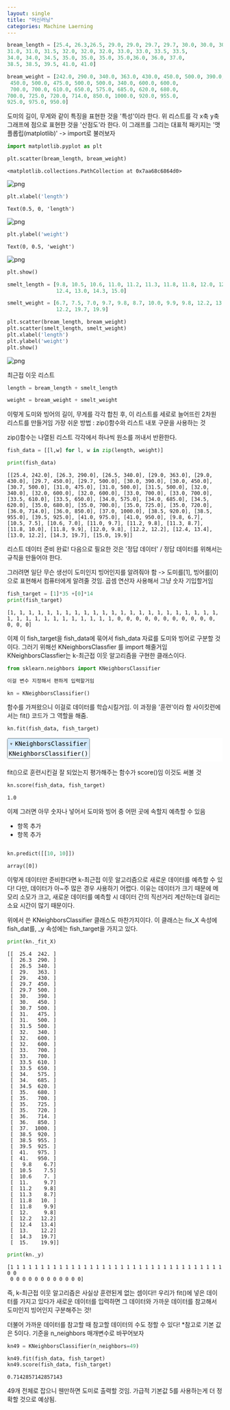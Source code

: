 ```yaml
---
layout: single
title: "머신러닝"
categories: Machine Laerning
---
```


```python
bream_length = [25.4, 26.3,26.5, 29.0, 29.0, 29.7, 29.7, 30.0, 30.0, 30.7,
31.0, 31.0, 31.5, 32.0, 32.0, 32.0, 33.0, 33.0, 33.5, 33.5,
34.0, 34.0, 34.5, 35.0, 35.0, 35.0, 35.0,36.0, 36.0, 37.0,
38.5, 38.5, 39.5, 41.0, 41.0]
```


```python
bream_weight = [242.0, 290.0, 340.0, 363.0, 430.0, 450.0, 500.0, 390.0,
 450.0, 500.0, 475.0, 500.0, 500.0, 340.0, 600.0, 600.0,
 700.0, 700.0, 610.0, 650.0, 575.0, 685.0, 620.0, 680.0,
700.0, 725.0, 720.0, 714.0, 850.0, 1000.0, 920.0, 955.0,
925.0, 975.0, 950.0]
```

도미의 길이, 무게와 같이 특징을 표현한 것을 '특성'이라 한다.
위 리스트를 각 x축 y축 그래프에 점으로 표현한 것을 '산점도'라 한다.
이 그래프를 그리는 대표적 패키지는 '맷플롭립(matplotlib)'
-> import로 불러보자


```python
import matplotlib.pyplot as plt
```


```python
plt.scatter(bream_length, bream_weight)
```




    <matplotlib.collections.PathCollection at 0x7aa68c6864d0>




    
![png](assets/images/2024-08-13-Machine_4_1.png)
    



```python
plt.xlabel('length')
```




    Text(0.5, 0, 'length')




    
![png](assets/images/2024-08-13-Machine_5_1.png)
    



```python
plt.ylabel('weight')
```




    Text(0, 0.5, 'weight')




    
![png](assets/images/2024-08-13-Machine_6_1.png)
    



```python
plt.show()
```


```python
smelt_length = [9.8, 10.5, 10.6, 11.0, 11.2, 11.3, 11.8, 11.8, 12.0, 12.2,
                12.4, 13.0, 14.3, 15.0]
```


```python
smelt_weight = [6.7, 7.5, 7.0, 9.7, 9.8, 8.7, 10.0, 9.9, 9.8, 12.2, 13.4,
                12.2, 19.7, 19.9]
```


```python
plt.scatter(bream_length, bream_weight)
plt.scatter(smelt_length, smelt_weight)
plt.xlabel('length')
plt.ylabel('weight')
plt.show()
```


    
![png](assets/images/2024-08-13-Machine_10_0.png)
    


최근접 이웃 리스트


```python
length = bream_length + smelt_length
```


```python
weight = bream_weight + smelt_weight
```

이렇게 도미와 빙어의 길이, 무게를 각각 합친 후, 이 리스트를 세로로 늘어뜨린 2차원 리스트를 만들거임
가장 쉬운 방법 : zip()함수와 리스트 내포 구문을 사용하는 것

zip()함수는 나열된 리스트 각각에서 하나씩 원소를 꺼내서 반환한다.


```python
fish_data = [[l,w] for l, w in zip(length, weight)]
```


```python
print(fish_data)
```

    [[25.4, 242.0], [26.3, 290.0], [26.5, 340.0], [29.0, 363.0], [29.0, 430.0], [29.7, 450.0], [29.7, 500.0], [30.0, 390.0], [30.0, 450.0], [30.7, 500.0], [31.0, 475.0], [31.0, 500.0], [31.5, 500.0], [32.0, 340.0], [32.0, 600.0], [32.0, 600.0], [33.0, 700.0], [33.0, 700.0], [33.5, 610.0], [33.5, 650.0], [34.0, 575.0], [34.0, 685.0], [34.5, 620.0], [35.0, 680.0], [35.0, 700.0], [35.0, 725.0], [35.0, 720.0], [36.0, 714.0], [36.0, 850.0], [37.0, 1000.0], [38.5, 920.0], [38.5, 955.0], [39.5, 925.0], [41.0, 975.0], [41.0, 950.0], [9.8, 6.7], [10.5, 7.5], [10.6, 7.0], [11.0, 9.7], [11.2, 9.8], [11.3, 8.7], [11.8, 10.0], [11.8, 9.9], [12.0, 9.8], [12.2, 12.2], [12.4, 13.4], [13.0, 12.2], [14.3, 19.7], [15.0, 19.9]]
    

리스트 데이터 준비 완료! 다음으로 필요한 것은 '정답 데이터' / 정답 데이터를 위해서는 규칙을 만들어야 한다.

그러려면 일단 무슨 생선이 도미인지 빙어인지를 알려줘야 함 -> 도미를[1], 빙어를[0]으로 표현해서 컴퓨터에게 알려줄 것임. 곱셈 연산자 사용해서 그냥 숫자 기입할거임


```python
fish_target = [1]*35 +[0]*14
print(fish_target)
```

    [1, 1, 1, 1, 1, 1, 1, 1, 1, 1, 1, 1, 1, 1, 1, 1, 1, 1, 1, 1, 1, 1, 1, 1, 1, 1, 1, 1, 1, 1, 1, 1, 1, 1, 1, 0, 0, 0, 0, 0, 0, 0, 0, 0, 0, 0, 0, 0, 0]
    

이제 이 fish_target을 fish_data에 묶어서 fish_data 자료를 도미와 빙어로 구분할 것이다.
그러기 위해선 KNeighborsClassfier 를 import 해줄거임
KNeighborsClassfier는 k-최근접 이웃 알고리즘을 구현한 클래스이다.


```python
from sklearn.neighbors import KNeighborsClassifier
```


```python
이걸 변수 지정해서 편하게 입력할거임
```


```python
kn = KNeighborsClassifier()
```

함수를 가져왔으니 이걸로 데이터를 학습시킬거임. 이 과정을 '훈련'이라 함
사이킷런에서는 fit() 코드가 그 역할을 해줌.


```python
kn.fit(fish_data, fish_target)
```




<style>#sk-container-id-1 {color: black;background-color: white;}#sk-container-id-1 pre{padding: 0;}#sk-container-id-1 div.sk-toggleable {background-color: white;}#sk-container-id-1 label.sk-toggleable__label {cursor: pointer;display: block;width: 100%;margin-bottom: 0;padding: 0.3em;box-sizing: border-box;text-align: center;}#sk-container-id-1 label.sk-toggleable__label-arrow:before {content: "▸";float: left;margin-right: 0.25em;color: #696969;}#sk-container-id-1 label.sk-toggleable__label-arrow:hover:before {color: black;}#sk-container-id-1 div.sk-estimator:hover label.sk-toggleable__label-arrow:before {color: black;}#sk-container-id-1 div.sk-toggleable__content {max-height: 0;max-width: 0;overflow: hidden;text-align: left;background-color: #f0f8ff;}#sk-container-id-1 div.sk-toggleable__content pre {margin: 0.2em;color: black;border-radius: 0.25em;background-color: #f0f8ff;}#sk-container-id-1 input.sk-toggleable__control:checked~div.sk-toggleable__content {max-height: 200px;max-width: 100%;overflow: auto;}#sk-container-id-1 input.sk-toggleable__control:checked~label.sk-toggleable__label-arrow:before {content: "▾";}#sk-container-id-1 div.sk-estimator input.sk-toggleable__control:checked~label.sk-toggleable__label {background-color: #d4ebff;}#sk-container-id-1 div.sk-label input.sk-toggleable__control:checked~label.sk-toggleable__label {background-color: #d4ebff;}#sk-container-id-1 input.sk-hidden--visually {border: 0;clip: rect(1px 1px 1px 1px);clip: rect(1px, 1px, 1px, 1px);height: 1px;margin: -1px;overflow: hidden;padding: 0;position: absolute;width: 1px;}#sk-container-id-1 div.sk-estimator {font-family: monospace;background-color: #f0f8ff;border: 1px dotted black;border-radius: 0.25em;box-sizing: border-box;margin-bottom: 0.5em;}#sk-container-id-1 div.sk-estimator:hover {background-color: #d4ebff;}#sk-container-id-1 div.sk-parallel-item::after {content: "";width: 100%;border-bottom: 1px solid gray;flex-grow: 1;}#sk-container-id-1 div.sk-label:hover label.sk-toggleable__label {background-color: #d4ebff;}#sk-container-id-1 div.sk-serial::before {content: "";position: absolute;border-left: 1px solid gray;box-sizing: border-box;top: 0;bottom: 0;left: 50%;z-index: 0;}#sk-container-id-1 div.sk-serial {display: flex;flex-direction: column;align-items: center;background-color: white;padding-right: 0.2em;padding-left: 0.2em;position: relative;}#sk-container-id-1 div.sk-item {position: relative;z-index: 1;}#sk-container-id-1 div.sk-parallel {display: flex;align-items: stretch;justify-content: center;background-color: white;position: relative;}#sk-container-id-1 div.sk-item::before, #sk-container-id-1 div.sk-parallel-item::before {content: "";position: absolute;border-left: 1px solid gray;box-sizing: border-box;top: 0;bottom: 0;left: 50%;z-index: -1;}#sk-container-id-1 div.sk-parallel-item {display: flex;flex-direction: column;z-index: 1;position: relative;background-color: white;}#sk-container-id-1 div.sk-parallel-item:first-child::after {align-self: flex-end;width: 50%;}#sk-container-id-1 div.sk-parallel-item:last-child::after {align-self: flex-start;width: 50%;}#sk-container-id-1 div.sk-parallel-item:only-child::after {width: 0;}#sk-container-id-1 div.sk-dashed-wrapped {border: 1px dashed gray;margin: 0 0.4em 0.5em 0.4em;box-sizing: border-box;padding-bottom: 0.4em;background-color: white;}#sk-container-id-1 div.sk-label label {font-family: monospace;font-weight: bold;display: inline-block;line-height: 1.2em;}#sk-container-id-1 div.sk-label-container {text-align: center;}#sk-container-id-1 div.sk-container {/* jupyter's `normalize.less` sets `[hidden] { display: none; }` but bootstrap.min.css set `[hidden] { display: none !important; }` so we also need the `!important` here to be able to override the default hidden behavior on the sphinx rendered scikit-learn.org. See: https://github.com/scikit-learn/scikit-learn/issues/21755 */display: inline-block !important;position: relative;}#sk-container-id-1 div.sk-text-repr-fallback {display: none;}</style><div id="sk-container-id-1" class="sk-top-container"><div class="sk-text-repr-fallback"><pre>KNeighborsClassifier()</pre><b>In a Jupyter environment, please rerun this cell to show the HTML representation or trust the notebook. <br />On GitHub, the HTML representation is unable to render, please try loading this page with nbviewer.org.</b></div><div class="sk-container" hidden><div class="sk-item"><div class="sk-estimator sk-toggleable"><input class="sk-toggleable__control sk-hidden--visually" id="sk-estimator-id-1" type="checkbox" checked><label for="sk-estimator-id-1" class="sk-toggleable__label sk-toggleable__label-arrow">KNeighborsClassifier</label><div class="sk-toggleable__content"><pre>KNeighborsClassifier()</pre></div></div></div></div></div>



fit()으로 훈련시킨걸 잘 되었는지 평가해주는 함수가 score()임 이것도 써볼 것


```python
kn.score(fish_data, fish_target)
```




    1.0



이제 그러면 아무 숫자나 넣어서 도미와 빙어 중 어떤 곳에 속할지 예측할 수 있음

*   항목 추가
*   항목 추가




```python

```


```python
kn.predict([[10, 10]])
```




    array([0])



이렇게 데이터만 준비한다면 k-최근접 이웃 알고리즘으로 새로운 데이터를 예측할 수 있다!
다만, 데이터가 아~주 많은 경우 사용하기 어렵다.
이유는 데이터가 크기 때문에 메모리 소모가 크고, 새로운 데이터를 예측할 시 데이터 간의 직선거리 계산하는데 걸리는 소요 시간이 많기 때문이다.

위에서 쓴 KNeighborsClassifier 클래스도 마찬가지이다.
이 클래스는 fix_X 속성에 fish_dat를, _y 속성에는 fish_target을 가지고 있다.


```python
print(kn._fit_X)
```

    [[  25.4  242. ]
     [  26.3  290. ]
     [  26.5  340. ]
     [  29.   363. ]
     [  29.   430. ]
     [  29.7  450. ]
     [  29.7  500. ]
     [  30.   390. ]
     [  30.   450. ]
     [  30.7  500. ]
     [  31.   475. ]
     [  31.   500. ]
     [  31.5  500. ]
     [  32.   340. ]
     [  32.   600. ]
     [  32.   600. ]
     [  33.   700. ]
     [  33.   700. ]
     [  33.5  610. ]
     [  33.5  650. ]
     [  34.   575. ]
     [  34.   685. ]
     [  34.5  620. ]
     [  35.   680. ]
     [  35.   700. ]
     [  35.   725. ]
     [  35.   720. ]
     [  36.   714. ]
     [  36.   850. ]
     [  37.  1000. ]
     [  38.5  920. ]
     [  38.5  955. ]
     [  39.5  925. ]
     [  41.   975. ]
     [  41.   950. ]
     [   9.8    6.7]
     [  10.5    7.5]
     [  10.6    7. ]
     [  11.     9.7]
     [  11.2    9.8]
     [  11.3    8.7]
     [  11.8   10. ]
     [  11.8    9.9]
     [  12.     9.8]
     [  12.2   12.2]
     [  12.4   13.4]
     [  13.    12.2]
     [  14.3   19.7]
     [  15.    19.9]]
    


```python
print(kn._y)
```

    [1 1 1 1 1 1 1 1 1 1 1 1 1 1 1 1 1 1 1 1 1 1 1 1 1 1 1 1 1 1 1 1 1 1 1 0 0
     0 0 0 0 0 0 0 0 0 0 0 0]
    

즉, k-최근접 이웃 알고리즘은 사실상 훈련된게 없는 셈이다!!
우리가 fit()에 넣은 데이터를 가지고 있다가 새로운 데이터를 입력하면 그 데이터와 가까운 데이터를 참고해서 도미인지 빙어인지 구분해주는 것!

더불어 가까운 데이터를 참고할 때 참고할 데이터의 수도 정할 수 있다!
*참고로 기본 값은 5이다.
기준을 n_neighbors 매개변수로 바꾸어보자


```python
kn49 = KNeighborsClassifier(n_neighbors=49)
```


```python
kn49.fit(fish_data, fish_target)
kn49.score(fish_data, fish_target)
```




    0.7142857142857143



49개 전체로 잡으니 웬만하면 도미로 출력할 것임.
가급적 기본값 5를 사용하는게 더 정확할 것으로 예상됨.
